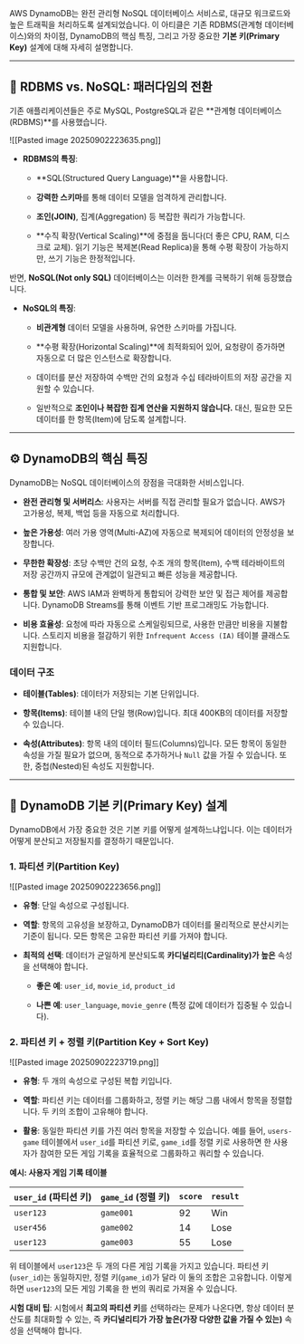 
AWS DynamoDB는 완전 관리형 NoSQL 데이터베이스 서비스로, 대규모 워크로드와 높은 트래픽을 처리하도록 설계되었습니다. 이 아티클은 기존 RDBMS(관계형 데이터베이스)와의 차이점, DynamoDB의 핵심 특징, 그리고 가장 중요한 **기본 키(Primary Key)** 설계에 대해 자세히 설명합니다.

---

## 🚀 RDBMS vs. NoSQL: 패러다임의 전환

기존 애플리케이션들은 주로 MySQL, PostgreSQL과 같은 **관계형 데이터베이스(RDBMS)**를 사용했습니다.

![[Pasted image 20250902223635.png]]

- **RDBMS의 특징**:
    
    - **SQL(Structured Query Language)**을 사용합니다.
        
    - **강력한 스키마**를 통해 데이터 모델을 엄격하게 관리합니다.
        
    - **조인(JOIN)**, 집계(Aggregation) 등 복잡한 쿼리가 가능합니다.
        
    - **수직 확장(Vertical Scaling)**에 중점을 둡니다(더 좋은 CPU, RAM, 디스크로 교체). 읽기 기능은 복제본(Read Replica)을 통해 수평 확장이 가능하지만, 쓰기 기능은 한정적입니다.


반면, **NoSQL(Not only SQL)** 데이터베이스는 이러한 한계를 극복하기 위해 등장했습니다.

- **NoSQL의 특징**:
    
    - **비관계형** 데이터 모델을 사용하며, 유연한 스키마를 가집니다.
        
    - **수평 확장(Horizontal Scaling)**에 최적화되어 있어, 요청량이 증가하면 자동으로 더 많은 인스턴스로 확장합니다.
        
    - 데이터를 분산 저장하여 수백만 건의 요청과 수십 테라바이트의 저장 공간을 지원할 수 있습니다.
        
    - 일반적으로 **조인이나 복잡한 집계 연산을 지원하지 않습니다.** 대신, 필요한 모든 데이터를 한 항목(Item)에 담도록 설계합니다.


---

## ⚙️ DynamoDB의 핵심 특징

DynamoDB는 NoSQL 데이터베이스의 장점을 극대화한 서비스입니다.

- **완전 관리형 및 서버리스**: 사용자는 서버를 직접 관리할 필요가 없습니다. AWS가 고가용성, 복제, 백업 등을 자동으로 처리합니다.
    
- **높은 가용성**: 여러 가용 영역(Multi-AZ)에 자동으로 복제되어 데이터의 안정성을 보장합니다.
    
- **무한한 확장성**: 초당 수백만 건의 요청, 수조 개의 항목(Item), 수백 테라바이트의 저장 공간까지 규모에 관계없이 일관되고 빠른 성능을 제공합니다.
    
- **통합 및 보안**: AWS IAM과 완벽하게 통합되어 강력한 보안 및 접근 제어를 제공합니다. DynamoDB Streams를 통해 이벤트 기반 프로그래밍도 가능합니다.
    
- **비용 효율성**: 요청에 따라 자동으로 스케일링되므로, 사용한 만큼만 비용을 지불합니다. 스토리지 비용을 절감하기 위한 `Infrequent Access (IA)` 테이블 클래스도 지원합니다.
    

### **데이터 구조**

- **테이블(Tables)**: 데이터가 저장되는 기본 단위입니다.
    
- **항목(Items)**: 테이블 내의 단일 행(Row)입니다. 최대 400KB의 데이터를 저장할 수 있습니다.
    
- **속성(Attributes)**: 항목 내의 데이터 필드(Columns)입니다. 모든 항목이 동일한 속성을 가질 필요가 없으며, 동적으로 추가하거나 `Null` 값을 가질 수 있습니다. 또한, 중첩(Nested)된 속성도 지원합니다.
    

---

## 🔑 DynamoDB 기본 키(Primary Key) 설계

DynamoDB에서 가장 중요한 것은 기본 키를 어떻게 설계하느냐입니다. 이는 데이터가 어떻게 분산되고 저장될지를 결정하기 때문입니다.


### 1. **파티션 키(Partition Key)**

![[Pasted image 20250902223656.png]]

- **유형**: 단일 속성으로 구성됩니다.
    
- **역할**: 항목의 고유성을 보장하고, DynamoDB가 데이터를 물리적으로 분산시키는 기준이 됩니다. 모든 항목은 고유한 파티션 키를 가져야 합니다.
    
- **최적의 선택**: 데이터가 균일하게 분산되도록 **카디널리티(Cardinality)가 높은** 속성을 선택해야 합니다.
    
    - **좋은 예**: `user_id`, `movie_id`, `product_id`
        
    - **나쁜 예**: `user_language`, `movie_genre` (특정 값에 데이터가 집중될 수 있습니다).
        

### 2. **파티션 키 + 정렬 키(Partition Key + Sort Key)**

![[Pasted image 20250902223719.png]]

- **유형**: 두 개의 속성으로 구성된 복합 키입니다.
    
- **역할**: 파티션 키는 데이터를 그룹화하고, 정렬 키는 해당 그룹 내에서 항목을 정렬합니다. 두 키의 조합이 고유해야 합니다.
    
- **활용**: 동일한 파티션 키를 가진 여러 항목을 저장할 수 있습니다. 예를 들어, `users-game` 테이블에서 `user_id`를 파티션 키로, `game_id`를 정렬 키로 사용하면 한 사용자가 참여한 모든 게임 기록을 효율적으로 그룹화하고 쿼리할 수 있습니다.

**예시: 사용자 게임 기록 테이블**

|`user_id` (파티션 키)|`game_id` (정렬 키)|`score`|`result`|
|---|---|---|---|
|`user123`|`game001`|92|Win|
|`user456`|`game002`|14|Lose|
|`user123`|`game003`|55|Lose|

위 테이블에서 `user123`은 두 개의 다른 게임 기록을 가지고 있습니다. 파티션 키(`user_id`)는 동일하지만, 정렬 키(`game_id`)가 달라 이 둘의 조합은 고유합니다. 이렇게 하면 `user123`의 모든 게임 기록을 한 번의 쿼리로 가져올 수 있습니다.

**시험 대비 팁**: 시험에서 **최고의 파티션 키**를 선택하라는 문제가 나온다면, 항상 데이터 분산도를 최대화할 수 있는, 즉 **카디널리티가 가장 높은(가장 다양한 값을 가질 수 있는)** 속성을 선택해야 합니다.